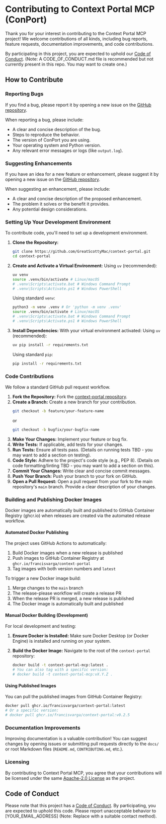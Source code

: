 # Contributing to Context Portal MCP (ConPort)

Thank you for your interest in contributing to the Context Portal MCP project! We welcome contributions of all kinds, including bug reports, feature requests, documentation improvements, and code contributions.

By participating in this project, you are expected to uphold our [Code of Conduct](CODE_OF_CONDUCT.md). (Note: A CODE_OF_CONDUCT.md file is recommended but not currently present in this repo. You may want to create one.)

## How to Contribute

### Reporting Bugs

If you find a bug, please report it by opening a new issue on the [GitHub repository](https://github.com/GreatScottyMac/context-portal/issues).

When reporting a bug, please include:

*   A clear and concise description of the bug.
*   Steps to reproduce the behavior.
*   The version of ConPort you are using.
*   Your operating system and Python version.
*   Any relevant error messages or logs (like `output.log`).

### Suggesting Enhancements

If you have an idea for a new feature or enhancement, please suggest it by opening a new issue on the [GitHub repository](https://github.com/GreatScottyMac/context-portal/issues).

When suggesting an enhancement, please include:

*   A clear and concise description of the proposed enhancement.
*   The problem it solves or the benefit it provides.
*   Any potential design considerations.

### Setting Up Your Development Environment

To contribute code, you'll need to set up a development environment.

1.  **Clone the Repository:**
    ```bash
    git clone https://github.com/GreatScottyMac/context-portal.git
    cd context-portal
    ```

2.  **Create and Activate a Virtual Environment:**
    Using `uv` (recommended):
    ```bash
    uv venv
    source .venv/bin/activate # Linux/macOS
    # .venv\Scripts\activate.bat # Windows Command Prompt
    # .venv\Scripts\Activate.ps1 # Windows PowerShell
    ```
    Using standard `venv`:
    ```bash
    python3 -m venv .venv # Or 'python -m venv .venv'
    source .venv/bin/activate # Linux/macOS
    # .venv\Scripts\activate.bat # Windows Command Prompt
    # .venv\Scripts\Activate.ps1 # Windows PowerShell
    ```

3.  **Install Dependencies:**
    With your virtual environment activated:
    Using `uv` (recommended):
    ```bash
    uv pip install -r requirements.txt
    ```
    Using standard `pip`:
    ```bash
    pip install -r requirements.txt
    ```

### Code Contributions

We follow a standard GitHub pull request workflow.

1.  **Fork the Repository:** Fork the [context-portal repository](https://github.com/GreatScottyMac/context-portal).
2.  **Create a Branch:** Create a new branch for your contribution.
    ```bash
    git checkout -b feature/your-feature-name
    ```
    or
    ```bash
    git checkout -b bugfix/your-bugfix-name
    ```
3.  **Make Your Changes:** Implement your feature or bug fix.
4.  **Write Tests:** If applicable, add tests for your changes.
5.  **Run Tests:** Ensure all tests pass. (Details on running tests TBD - you may want to add a section on testing).
6.  **Code Style:** Adhere to the project's code style (e.g., PEP 8). (Details on code formatting/linting TBD - you may want to add a section on this).
7.  **Commit Your Changes:** Write clear and concise commit messages.
8.  **Push Your Branch:** Push your branch to your fork on GitHub.
9.  **Open a Pull Request:** Open a pull request from your fork to the main repository's `main` branch. Provide a clear description of your changes.

### Building and Publishing Docker Images

Docker images are automatically built and published to GitHub Container Registry (ghcr.io) when releases are created via the automated release workflow.

#### Automated Docker Publishing

The project uses GitHub Actions to automatically:
1. Build Docker images when a new release is published
2. Push images to GitHub Container Registry at `ghcr.io/francisvarga/context-portal`
3. Tag images with both version numbers and `latest`

To trigger a new Docker image build:
1. Merge changes to the `main` branch
2. The release-please workflow will create a release PR
3. When the release PR is merged, a new release is published
4. The Docker image is automatically built and published

#### Manual Docker Building (Development)

For local development and testing:

1.  **Ensure Docker is Installed:** Make sure Docker Desktop (or Docker Engine) is installed and running on your system.
2.  **Build the Docker Image:**
    Navigate to the root of the `context-portal` repository:

    ```bash
    docker build -t context-portal-mcp:latest .
    # You can also tag with a specific version:
    # docker build -t context-portal-mcp:vX.Y.Z .
    ```

#### Using Published Images

You can pull the published images from GitHub Container Registry:

```bash
docker pull ghcr.io/francisvarga/context-portal:latest
# Or a specific version:
# docker pull ghcr.io/francisvarga/context-portal:v0.2.5
```

### Documentation Improvements

Improving documentation is a valuable contribution! You can suggest changes by opening issues or submitting pull requests directly to the `docs/` or root Markdown files (`README.md`, `CONTRIBUTING.md`, etc.).

### Licensing

By contributing to Context Portal MCP, you agree that your contributions will be licensed under the same [Apache-2.0 License](LICENSE) as the project.

## Code of Conduct

Please note that this project has a [Code of Conduct](CODE_OF_CONDUCT.md). By participating, you are expected to uphold this code. Please report unacceptable behavior to [YOUR_EMAIL_ADDRESS] (Note: Replace with a suitable contact method).